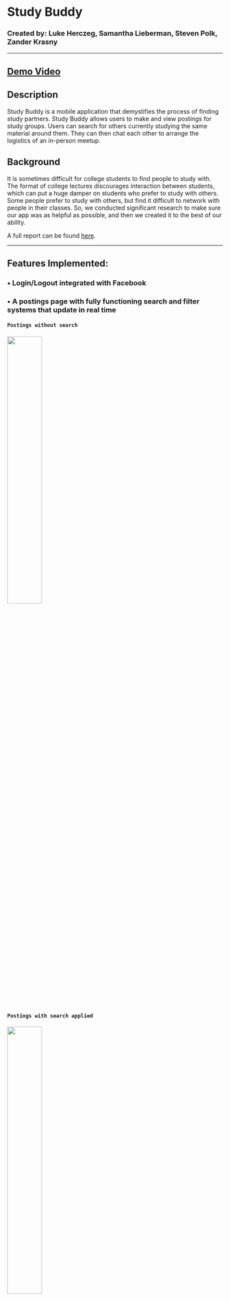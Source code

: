 # Study Buddy

### Created by: Luke Herczeg, Samantha Lieberman, Steven Polk, Zander Krasny
_______________________________________________________________________________________________________________________________________

## [Demo Video](https://youtu.be/TmbUX4ZnvnU "Demo")

## Description
  Study Buddy is a mobile application that demystifies the process
  of finding study partners. Study Buddy allows users to make and
  view postings for study groups. Users can search
  for others currently studying the same material around
  them. They can then chat each other to arrange the
  logistics of an in-person meetup.
  
## Background
  It is sometimes difficult for college students to find people
  to study with. The format of college lectures discourages
  interaction between students, which can put a huge damper
  on students who prefer to study with others. Some people
  prefer to study with others, but find it difficult
  to network with people in their classes. So, we conducted
  significant research to make sure our app was as helpful as
  possible, and then we created it to the best of our ability.
  
  A full report can be found [here](https://docs.google.com/document/d/1ZAbStkv9YlEZ7WJG1THaraWf9WjApJeXX7JsUfNspGU/edit?usp=sharing "Full Report").
_______________________________________________________________________________________________________________________________________

## Features Implemented: 

### •	Login/Logout integrated with Facebook

### •	A postings page with fully functioning search and filter systems that update in real time

#### `Postings without search`
<img src = "https://cdn.discordapp.com/attachments/640652684248219699/672854596481187840/78938830_559975138119856_7349411237911855104_n.png" height = "40%" width = "40%">

#### `Postings with search applied`
<img src = "https://cdn.discordapp.com/attachments/640652684248219699/672854595147530270/76972848_735699116933141_3113288489970434048_n.png" height = "40%" width = "40%">

#### `Postings with filter applied`
<img src = "https://cdn.discordapp.com/attachments/640652684248219699/672854596124934144/78255999_2524415264321291_8417806115391143936_n.png" height = "40%" width = "40%" >

### • A post creation interface with fields that link to your profile information

#### `Initial post creation page`
<img src = "https://cdn.discordapp.com/attachments/640652684248219699/672854572884033556/77159517_484841195488303_7580121548019728384_n.png" height = "40%" width = "40%" >

#### `Class selection for post`
<img src = "https://cdn.discordapp.com/attachments/640652684248219699/672854582204039178/78567905_2566572733425486_8217837660769615872_n.png" height = "40%" width = "40%" >

#### `Post information filled in`
<img src = "https://cdn.discordapp.com/attachments/640652684248219699/672854583114072076/77257970_426109634965714_8304305235157843968_n.png" height = "40%" width = "40%" >

#### `Successful post confirmation`
<img src = "https://cdn.discordapp.com/attachments/640652684248219699/672854590030479361/76948663_471004803523180_964632333078495232_n.png" height = "40%" width = "40%" >

### •	A editable profile page with Facebook-integrated profile picture

#### `Profile screen`
<img src = "https://cdn.discordapp.com/attachments/640652684248219699/672854594073788446/78154272_2493797480903475_8834711770405797888_n.png" height = "40%" width = "40%" >

### •	A chat system for individual users to connect and decide times for meetings

#### `Conversations list`
<img src = "https://cdn.discordapp.com/attachments/640652684248219699/672854594535161876/78675454_346901509508613_349613078083534848_n.png" height = "40%" width = "40%">

#### `Chat screen with instant chat update`
<img src = "https://cdn.discordapp.com/attachments/640652684248219699/672862998951362635/IMG_1728.PNG" height = "40%" width = "40%">
